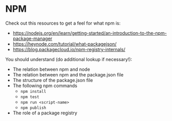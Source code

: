 # NPM

Check out this resources to get a feel for what npm is:

* https://nodejs.org/en/learn/getting-started/an-introduction-to-the-npm-package-manager
* https://heynode.com/tutorial/what-packagejson/
* https://blog.packagecloud.io/npm-registry-internals/

You should understand (do additional lookup if necessary!):

* The relation between npm and node
* The relation between npm and the package.json file
* The structure of the package.json file
* The following npm commands
    * `npm install`
    * `npm test`
    * `npm run <script-name>`
    * `npm publish`
* The role of a package registry